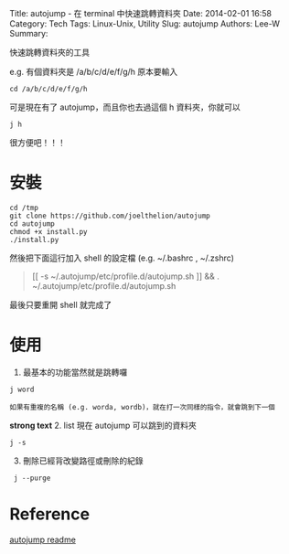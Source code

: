 Title: autojump - 在 terminal 中快速跳轉資料夾
Date: 2014-02-01 16:58
Category: Tech
Tags: Linux-Unix, Utility
Slug: autojump
Authors: Lee-W
Summary: 


快速跳轉資料夾的工具

<!--more-->

e.g.
有個資料夾是 /a/b/c/d/e/f/g/h
原本要輸入
```shell
cd /a/b/c/d/e/f/g/h
```

可是現在有了 autojump，而且你也去過這個 h 資料夾，你就可以
```shell
j h
```
很方便吧！！！

# 安裝
```shell
cd /tmp
git clone https://github.com/joelthelion/autojump
cd autojump
chmod +x install.py
./install.py
```

然後把下面這行加入 shell 的設定檔 (e.g. ~/.bashrc  ,  ~/.zshrc)
> [[ -s ~/.autojump/etc/profile.d/autojump.sh ]] && . ~/.autojump/etc/profile.d/autojump.sh 

最後只要重開 shell 就完成了

# 使用
1. 最基本的功能當然就是跳轉囉
```shell
j word
```
    如果有重複的名稱 (e.g. worda, wordb)，就在打一次同樣的指令，就會跳到下一個
**strong text**
2. list 現在 autojump 可以跳到的資料夾
```shell 
j -s 
```

3. 刪除已經背改變路徑或刪除的紀錄
```shell 
 j --purge
```

# Reference
[autojump readme](https://github.com/joelthelion/autojump/blob/master/README.md)
